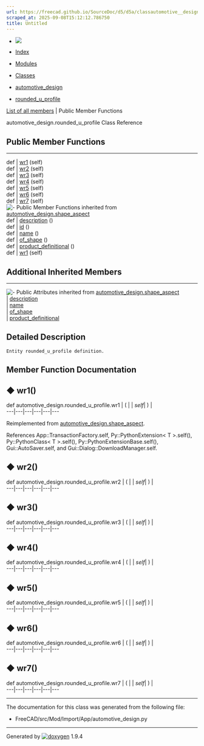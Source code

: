 ```yaml
---
url: https://freecad.github.io/SourceDoc/d5/d5a/classautomotive__design_1_1rounded__u__profile.html
scraped_at: 2025-09-08T15:12:12.786750
title: Untitled
---
```


  * [ ![](https://www.freecad.org/svg/logo-freecad.svg) ](https://freecadweb.org "FreeCAD")
  * [Index](../../index.html "Index")
  * [Modules](../../modules.html "Modules list")
  * [Classes](../../annotated.html "Annotated list")

  * [automotive_design](../../d4/ddf/namespaceautomotive__design.html)
  * [rounded_u_profile](../../d5/d5a/classautomotive__design_1_1rounded__u__profile.html)

[List of all members](../../d1/d3a/classautomotive__design_1_1rounded__u__profile-members.html) | Public Member Functions

automotive_design.rounded_u_profile Class Reference

##  Public Member Functions  
  
---  
def | [wr1](../../d5/d5a/classautomotive__design_1_1rounded__u__profile.html#aa554b9d567f00cba5a9806b59117a517) (self)  
def | [wr2](../../d5/d5a/classautomotive__design_1_1rounded__u__profile.html#a84cdb88e713af5e3a96335684d42424c) (self)  
def | [wr3](../../d5/d5a/classautomotive__design_1_1rounded__u__profile.html#ab7c702ec044dd09f5bd7bbf583d5d4b8) (self)  
def | [wr4](../../d5/d5a/classautomotive__design_1_1rounded__u__profile.html#a8d7aa453b04df082df15d78cf1020398) (self)  
def | [wr5](../../d5/d5a/classautomotive__design_1_1rounded__u__profile.html#a652c8b36b6fbbb8975f572a6d2f59dba) (self)  
def | [wr6](../../d5/d5a/classautomotive__design_1_1rounded__u__profile.html#a5f8e8a2ef58b3bf2f6d976f16457780b) (self)  
def | [wr7](../../d5/d5a/classautomotive__design_1_1rounded__u__profile.html#a099c4b98355d514e9c4900bac54586a1) (self)  
![-](../../closed.png) Public Member Functions inherited from
[automotive_design.shape_aspect](../../d5/d43/classautomotive__design_1_1shape__aspect.html)  
def | [description](../../d5/d43/classautomotive__design_1_1shape__aspect.html#a2d3cbacdee4b4a23c48e6e8682be5097) ()  
def | [id](../../d5/d43/classautomotive__design_1_1shape__aspect.html#a908575200aa127fee70d8efefc5ff7b2) ()  
def | [name](../../d5/d43/classautomotive__design_1_1shape__aspect.html#a3497533cc144728ba5eaedf0d315ef72) ()  
def | [of_shape](../../d5/d43/classautomotive__design_1_1shape__aspect.html#a4369599788e3702c80ccf6a2ed9d81fc) ()  
def | [product_definitional](../../d5/d43/classautomotive__design_1_1shape__aspect.html#ae2d34da10e91db476c7445b2525172d4) ()  
def | [wr1](../../d5/d43/classautomotive__design_1_1shape__aspect.html#afaf0ba0242d7b61388638ad5968f48f8) (self)  
  
##  Additional Inherited Members  
  
---  
![-](../../closed.png) Public Attributes inherited from
[automotive_design.shape_aspect](../../d5/d43/classautomotive__design_1_1shape__aspect.html)  
|
[description](../../d5/d43/classautomotive__design_1_1shape__aspect.html#afbfbbcdbba354ef8f47480a40487c967)  
|
[name](../../d5/d43/classautomotive__design_1_1shape__aspect.html#a9f75336c7a542a886597e5c1f97e40a8)  
|
[of_shape](../../d5/d43/classautomotive__design_1_1shape__aspect.html#a8968baa97d9b01370bd48e9b013a9b5f)  
|
[product_definitional](../../d5/d43/classautomotive__design_1_1shape__aspect.html#a74f491d0f946e301a43bc04dc72dfd20)  
  
## Detailed Description

    
    
    Entity rounded_u_profile definition.

## Member Function Documentation

## ◆ wr1()

def automotive_design.rounded_u_profile.wr1  | ( |  | _self_| ) |   
---|---|---|---|---|---  
  
Reimplemented from
[automotive_design.shape_aspect](../../d5/d43/classautomotive__design_1_1shape__aspect.html#afaf0ba0242d7b61388638ad5968f48f8).

References App::TransactionFactory.self, Py::PythonExtension< T >.self(),
Py::PythonClass< T >.self(), Py::PythonExtensionBase.self(),
Gui::AutoSaver.self, and Gui::Dialog::DownloadManager.self.

## ◆ wr2()

def automotive_design.rounded_u_profile.wr2  | ( |  | _self_| ) |   
---|---|---|---|---|---  
  
## ◆ wr3()

def automotive_design.rounded_u_profile.wr3  | ( |  | _self_| ) |   
---|---|---|---|---|---  
  
## ◆ wr4()

def automotive_design.rounded_u_profile.wr4  | ( |  | _self_| ) |   
---|---|---|---|---|---  
  
## ◆ wr5()

def automotive_design.rounded_u_profile.wr5  | ( |  | _self_| ) |   
---|---|---|---|---|---  
  
## ◆ wr6()

def automotive_design.rounded_u_profile.wr6  | ( |  | _self_| ) |   
---|---|---|---|---|---  
  
## ◆ wr7()

def automotive_design.rounded_u_profile.wr7  | ( |  | _self_| ) |   
---|---|---|---|---|---  
  
* * *

The documentation for this class was generated from the following file:

  * FreeCAD/src/Mod/Import/App/automotive_design.py

* * *

Generated by
[![doxygen](../../doxygen.svg)](https://www.doxygen.org/index.html) 1.9.4

